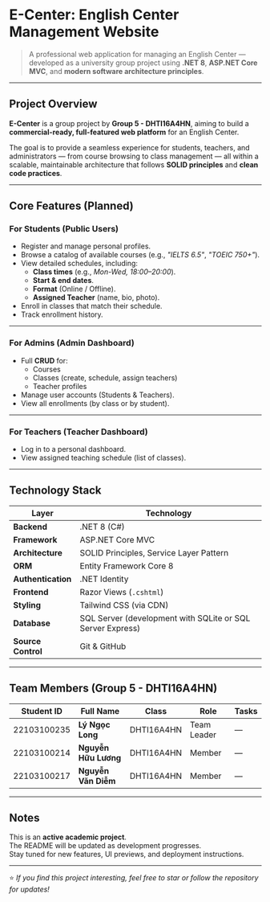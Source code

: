 # E-Center: English Center Management Website

> A professional web application for managing an English Center — developed as a university group project using **.NET 8**, **ASP.NET Core MVC**, and **modern software architecture principles**.

---

## Project Overview

**E-Center** is a group project by **Group 5 - DHTI16A4HN**, aiming to build a **commercial-ready, full-featured web platform** for an English Center.

The goal is to provide a seamless experience for students, teachers, and administrators — from course browsing to class management — all within a scalable, maintainable architecture that follows **SOLID principles** and **clean code practices**.

---

## Core Features (Planned)

### For Students (Public Users)
- Register and manage personal profiles.  
- Browse a catalog of available courses (e.g., *"IELTS 6.5"*, *"TOEIC 750+"*).  
- View detailed schedules, including:  
  - **Class times** (e.g., *Mon-Wed, 18:00–20:00*).  
  - **Start & end dates**.  
  - **Format** (Online / Offline).  
  - **Assigned Teacher** (name, bio, photo).  
- Enroll in classes that match their schedule.  
- Track enrollment history.

---

### For Admins (Admin Dashboard)
- Full **CRUD** for:
  - Courses  
  - Classes (create, schedule, assign teachers)  
  - Teacher profiles  
- Manage user accounts (Students & Teachers).  
- View all enrollments (by class or by student).  

---

### For Teachers (Teacher Dashboard)
- Log in to a personal dashboard.  
- View assigned teaching schedule (list of classes).  

---

## Technology Stack

| Layer | Technology |
|-------|-------------|
| **Backend** | .NET 8 (C#) |
| **Framework** | ASP.NET Core MVC |
| **Architecture** | SOLID Principles, Service Layer Pattern |
| **ORM** | Entity Framework Core 8 |
| **Authentication** | .NET Identity |
| **Frontend** | Razor Views (`.cshtml`) |
| **Styling** | Tailwind CSS (via CDN) |
| **Database** | SQL Server (development with SQLite or SQL Server Express) |
| **Source Control** | Git & GitHub |

---

## Team Members (Group 5 - DHTI16A4HN)

| Student ID | Full Name | Class | Role | Tasks |
|-------------|------------|--------|-------|--------|
| 22103100235 | **Lý Ngọc Long** | DHTI16A4HN | Team Leader | — |
| 22103100214 | **Nguyễn Hữu Lương** | DHTI16A4HN | Member | — |
| 22103100217 | **Nguyễn Văn Diễm** | DHTI16A4HN | Member | — |

---

## Notes

This is an **active academic project**.  
The README will be updated as development progresses.  
Stay tuned for new features, UI previews, and deployment instructions.

---

⭐ *If you find this project interesting, feel free to star or follow the repository for updates!*
